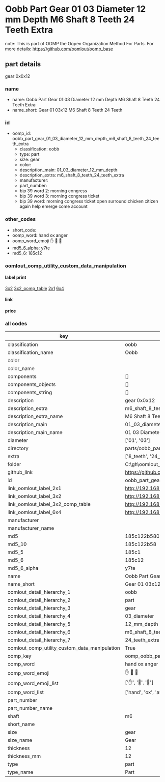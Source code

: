 # Oobb Part Gear 01 03 Diameter 12 mm Depth M6 Shaft 8 Teeth 24 Teeth Extra  

note: This is part of OOMP the Oopen Organization Method For Parts. For more details: https://github.com/oomlout/oomp_base

##  part details
  



gear 0x0x12



### name
* name: Oobb Part Gear 01 03 Diameter 12 mm Depth M6 Shaft 8 Teeth 24 Teeth Extra
* name_short: Gear 01 03x12 M6 Shaft 8 Teeth 24 Teeth
### id
* oomp_id: oobb_part_gear_01_03_diameter_12_mm_depth_m6_shaft_8_teeth_24_teeth_extra
  * classification: oobb
  * type: part
  * size: gear
  * color: 
  * description_main: 01_03_diameter_12_mm_depth
  * description_extra: m6_shaft_8_teeth_24_teeth_extra
  * manufacturer: 
  * part_number: 
  * bip 39 word 2: morning congress
  * bip 39 word 3: morning congress ticket
  * bip 39 word: morning congress ticket open surround chicken citizen again help emerge come account

### other_codes
* short_code: 
* oomp_word: hand ox anger
* oomp_word_emoji :hand: :ox: :anger:
* md5_6_alpha: y7te
* md5_6: 185c12






### oomlout_oomp_utility_custom_data_manipulation
#### label print
[3x2](http://192.168.1.245:1112/?label=oomp%20y7te)
[3x2_oomp_table](http://192.168.1.108:1112/?label=oomp%20y7te)
[2x1](http://192.168.1.242:1112/?label=oomp%20y7te)
[6x4](http://192.168.1.55:1112/?label=oomp%20y7te)    

#### link

                              

#### price







### all codes 
| key | value |  
| --- | --- |  
| classification | oobb |  
| classification_name | Oobb |  
| color |  |  
| color_name |  |  
| components | [] |  
| components_objects | [] |  
| components_string | [] |  
| description | gear 0x0x12 |  
| description_extra | m6_shaft_8_teeth_24_teeth_extra |  
| description_extra_name | M6 Shaft 8 Teeth 24 Teeth Extra |  
| description_main | 01_03_diameter_12_mm_depth |  
| description_main_name | 01 03 Diameter 12 mm Depth |  
| diameter | ['01', '03'] |  
| directory | parts/oobb_part_gear_01_03_diameter_12_mm_depth_m6_shaft_8_teeth_24_teeth_extra |  
| extra | ['8_teeth', '24_teeth'] |  
| folder | C:\gh\oomlout_oobb_version_4_generated_parts\things\oobb_part_gear_01_03_diameter_12_mm_depth_m6_shaft_8_teeth_24_teeth_extra |  
| github_link | https://github.com/oomlout/oomlout_oomp_part_src/tree/main/parts/oobb_part_gear_01_03_diameter_12_mm_depth_m6_shaft_8_teeth_24_teeth_extra |  
| id | oobb_part_gear_01_03_diameter_12_mm_depth_m6_shaft_8_teeth_24_teeth_extra |  
| link_oomlout_label_2x1 | http://192.168.1.242:1112/?label=oomp%20y7te |  
| link_oomlout_label_3x2 | http://192.168.1.245:1112/?label=oomp%20y7te |  
| link_oomlout_label_3x2_oomp_table | http://192.168.1.108:1112/?label=oomp%20y7te |  
| link_oomlout_label_6x4 | http://192.168.1.55:1112/?label=oomp%20y7te |  
| manufacturer |  |  
| manufacturer_name |  |  
| md5 | 185c122b5804a5289eed49b3c34bc47f |  
| md5_10 | 185c122b58 |  
| md5_5 | 185c1 |  
| md5_6 | 185c12 |  
| md5_6_alpha | y7te |  
| name | Oobb Part Gear 01 03 Diameter 12 mm Depth M6 Shaft 8 Teeth 24 Teeth Extra |  
| name_short | Gear 01 03x12 M6 Shaft 8 Teeth 24 Teeth |  
| oomlout_detail_hierarchy_1 | oobb |  
| oomlout_detail_hierarchy_2 | part |  
| oomlout_detail_hierarchy_3 | gear |  
| oomlout_detail_hierarchy_4 | 03_diameter |  
| oomlout_detail_hierarchy_5 | 12_mm_depth |  
| oomlout_detail_hierarchy_6 | m6_shaft_8_teeth |  
| oomlout_detail_hierarchy_7 | 24_teeth_extra |  
| oomlout_oomp_utility_custom_data_manipulation | True |  
| oomp_key | oomp_oobb_part_gear_01_03_diameter_12_mm_depth_m6_shaft_8_teeth_24_teeth_extra |  
| oomp_word | hand ox anger |  
| oomp_word_emoji | :hand: :ox: :anger: |  
| oomp_word_emoji_list | [':hand:', ':ox:', ':anger:'] |  
| oomp_word_list | ['hand', 'ox', 'anger'] |  
| part_number |  |  
| part_number_name |  |  
| shaft | m6 |  
| short_name |  |  
| size | gear |  
| size_name | Gear |  
| thickness | 12 |  
| thickness_mm | 12 |  
| type | part |  
| type_name | Part |  

